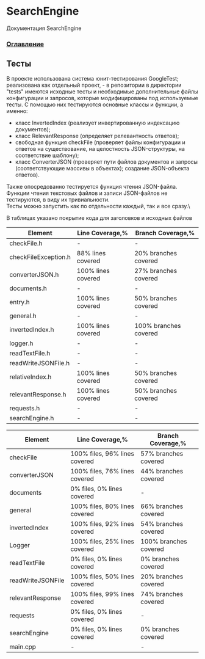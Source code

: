 # SearchEngine
Документация SearchEngine

### [Оглавление](../index.md)

## Тесты
В проекте использована система юнит-тестирования GoogleTest; реализована как отдельный проект, - в репозитории в директории "tests" имеются исходные тесты и необходимые дополнительные файлы конфигурации и запросов, которые модифицированы под используемые тесты. С помощью них тестируются основные классы и функции, а именно: 
- класс InvertedIndex (реализует инвертированную индексацию документов);
- класс RelevantResponse (определяет релевантность ответов);
- свободная функция checkFile (проверяет файлы конфигурации и ответов на существование, на целостность JSON-структуры, на соответствие шаблону);
- класс ConverterJSON (проверяет пути файлов документов и запросы (соответствующие массивы в объектах); создание JSON-объекта ответов).
  
Также опосредованно тестируется функция чтения JSON-файла.\
Функции чтения текстовых файлов и записи JSON-файлов не тестируются, в виду их тривиальности.\
Тесты можно запустить как по отдельности каждый, так и все сразу.\

В таблицах указано покрытие кода для заголовков и исходных файлов

| Element              | Line Coverage,%    | Branch Coverage,%     | 
|----------------------| -------------------|---------------------- |
| checkFile.h          |          -         |           -           |   
| checkFileException.h | 88% lines covered  | 20% branches covered  | 
| converterJSON.h      | 100% lines covered | 27% branches covered  |  
| documents.h	       |          -         |           -           |
| entry.h              | 100% lines covered | 50% branches covered  |
| general.h	       |          -         |           -           |
| invertedIndex.h      | 100% lines covered | 100% branches covered |
| logger.h	       |          -         |           -           |
| readTextFile.h       |          -         |           -           |
| readWriteJSONFile.h  |          -         |           -           |
| relativeIndex.h      | 100% lines covered | 50% branches covered  |
| relevantResponse.h   | 100% lines covered | 50% branches covered  |
| requests.h	       |          -         |           -           |        
| searchEngine.h       |          -         |           -           |

| Element              | Line Coverage,%               | Branch Coverage,%     | 
|----------------------| ------------------------------|---------------------- |
| checkFile            | 100% files, 96% lines covered | 57% branches covered  |   
| converterJSON        | 100% files, 76% lines covered | 44% branches covered  | 
| documents            | 0% files, 0% lines covered    |           -           |  
| general	       | 100% files, 80% lines covered | 66% branches covered  |
| invertedIndex        | 100% files, 92% lines covered | 54% branches covered  |
| Logger	       | 100% files, 25% lines covered | 100% branches covered |
| readTextFile         | 0% files, 0% lines covered    | 0% branches covered   |
| readWriteJSONFile    | 100% files, 50% lines covered | 20% branches covered  |
| relevantResponse     | 100% files, 99% lines covered | 74% branches covered  |
| requests             | 0% files, 0% lines covered    |           -           |
| searchEngine         | 0% files, 0% lines covered    | 0% branches covered   |
| main.cpp             |               -               |           -           |

		
		


		
		
		
		
		
		
		
		
		
		
		
		

